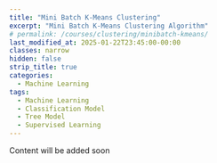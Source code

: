 ```yaml
---
title: "Mini Batch K-Means Clustering"
excerpt: "Mini Batch K-Means Clustering Algorithm"
# permalink: /courses/clustering/minibatch-kmeans/
last_modified_at: 2025-01-22T23:45:00-00:00
classes: narrow
hidden: false
strip_title: true
categories:
  - Machine Learning
tags: 
  - Machine Learning
  - Classification Model
  - Tree Model
  - Supervised Learning
---
```

Content will be added soon